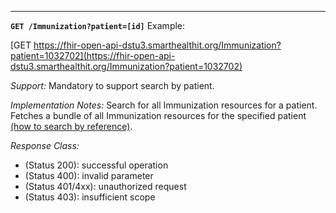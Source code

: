 
-----------

**`GET /Immunization?patient=[id]`**
Example:

[GET https://fhir-open-api-dstu3.smarthealthit.org/Immunization?patient=1032702](https://fhir-open-api-dstu3.smarthealthit.org/Immunization?patient=1032702)

*Support:* Mandatory to support search by patient.

*Implementation Notes:* Search for all Immunization resources for a patient. Fetches a bundle of all Immunization resources for the specified patient  [(how to search by reference)].



*Response Class:*

-   (Status 200): successful operation
-   (Status 400): invalid parameter
-   (Status 401/4xx): unauthorized request
-   (Status 403): insufficient scope

  [(how to search by reference)]: http://hl7.org/fhir/STU3/search.html#reference
  [(how to search by token)]: http://hl7.org/fhir/STU3/search.html#token
  [Composite Search Parameters]: http://hl7.org/fhir/search.html#combining
  [(how to search by date)]: http://hl7.org/fhir/STU3/search.html#date
